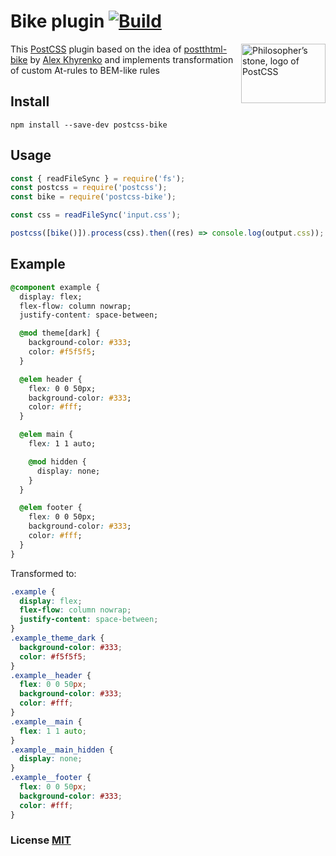 # Bike plugin [![Build](https://travis-ci.org/artem-tolstykh/postcss-bike.svg?branch=master)](https://travis-ci.org/artem-tolstykh/postcss-bike)

<img align="right" width="135" height="95"
     title="Philosopher’s stone, logo of PostCSS"
     src="http://postcss.github.io/postcss/logo-leftp.svg">

This [PostCSS] plugin based on the idea of [postthtml-bike] by [Alex Khyrenko] and implements transformation of custom At-rules to BEM-like rules

[PostCSS]: https://github.com/postcss/postcss
[postthtml-bike]: https://github.com/Satanpit/posthtml-bike
[Alex Khyrenko]: https://github.com/Satanpit

## Install

```
npm install --save-dev postcss-bike
```

## Usage

```javascript
const { readFileSync } = require('fs');
const postcss = require('postcss');
const bike = require('postcss-bike');

const css = readFileSync('input.css');

postcss([bike()]).process(css).then((res) => console.log(output.css));
```

## Example

```css
@component example {
  display: flex;
  flex-flow: column nowrap;
  justify-content: space-between;

  @mod theme[dark] {
    background-color: #333;
    color: #f5f5f5;
  }

  @elem header {
    flex: 0 0 50px;
    background-color: #333;
    color: #fff;
  }

  @elem main {
    flex: 1 1 auto;

    @mod hidden {
      display: none;
    }
  }

  @elem footer {
    flex: 0 0 50px;
    background-color: #333;
    color: #fff;
  }
}
```

Transformed to:

```css
.example {
  display: flex;
  flex-flow: column nowrap;
  justify-content: space-between;
}
.example_theme_dark {
  background-color: #333;
  color: #f5f5f5;
}
.example__header {
  flex: 0 0 50px;
  background-color: #333;
  color: #fff;
}
.example__main {
  flex: 1 1 auto;
}
.example__main_hidden {
  display: none;
}
.example__footer {
  flex: 0 0 50px;
  background-color: #333;
  color: #fff;
}
```

### License [MIT](LICENSE)

